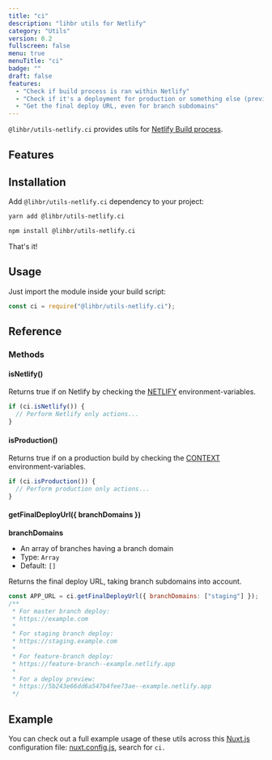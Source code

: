 ```yaml
---
title: "ci"
description: "lihbr utils for Netlify"
category: "Utils"
version: 0.2
fullscreen: false
menu: true
menuTitle: "ci"
badge: ""
draft: false
features:
  - "Check if build process is ran within Netlify"
  - "Check if it's a deployment for production or something else (preview, staging, etc.)"
  - "Get the final deploy URL, even for branch subdomains"
---
```


`@lihbr/utils-netlify.ci` provides utils for [Netlify Build process](https://docs.netlify.com/configure-builds/get-started).

## Features

<d-list :items="features"></d-list>

## Installation

Add `@lihbr/utils-netlify.ci` dependency to your project:

<d-code-group>
  <d-code-block label="Yarn" active>

```bash
yarn add @lihbr/utils-netlify.ci
```

  </d-code-block>
  <d-code-block label="npm">

```bash
npm install @lihbr/utils-netlify.ci
```

  </d-code-block>
</d-code-group>

That's it!

## Usage

Just import the module inside your build script:

<!-- prettier-ignore-start -->
```javascript
const ci = require("@lihbr/utils-netlify.ci");
```
<!-- prettier-ignore-end -->

## Reference

### Methods

#### isNetlify()

Returns true if on Netlify by checking the [NETLIFY](https://docs.netlify.com/configure-builds/environment-variables/#build-metadata) environment-variables.

<!-- prettier-ignore-start -->
```javascript
if (ci.isNetlify()) {
  // Perform Netlify only actions...
} 
```
<!-- prettier-ignore-end -->

#### isProduction()

Returns true if on a production build by checking the [CONTEXT](https://docs.netlify.com/configure-builds/environment-variables/#build-metadata) environment-variables.

<!-- prettier-ignore-start -->
```javascript
if (ci.isProduction()) {
  // Perform production only actions...
} 
```
<!-- prettier-ignore-end -->

#### getFinalDeployUrl({ branchDomains })

**branchDomains**

- An array of branches having a branch domain
- Type: `Array`
- Default: `[]`

Returns the final deploy URL, taking branch subdomains into account.

<!-- prettier-ignore-start -->
```javascript
const APP_URL = ci.getFinalDeployUrl({ branchDomains: ["staging"] });
/**
 * For master branch deploy:
 * https://example.com
 * 
 * For staging branch deploy:
 * https://staging.example.com
 * 
 * For feature-branch deploy:
 * https://feature-branch--example.netlify.app
 * 
 * For a deploy preview:
 * https://5b243e66dd6a547b4fee73ae--example.netlify.app
 */
```
<!-- prettier-ignore-end -->

## Example

You can check out a full example usage of these utils across this [Nuxt.js](https://nuxtjs.org) configuration file: [nuxt.config.js](https://github.com/lihbr/lihbr-apex/blob/master/packages/core/nuxt.config.js), search for `ci.`
